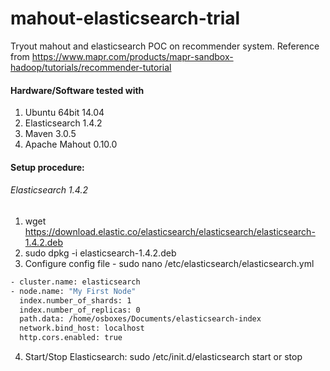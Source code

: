# mahout-elasticsearch-trial
Tryout mahout and elasticsearch POC on recommender system. Reference from <a href="https://www.mapr.com/products/mapr-sandbox-hadoop/tutorials/recommender-tutorial">https://www.mapr.com/products/mapr-sandbox-hadoop/tutorials/recommender-tutorial</a>

#### Hardware/Software tested with
1. Ubuntu 64bit 14.04
2. Elasticsearch 1.4.2
3. Maven 3.0.5
4. Apache Mahout 0.10.0

#### Setup procedure:
###### Elasticsearch 1.4.2
  1. wget https://download.elastic.co/elasticsearch/elasticsearch/elasticsearch-1.4.2.deb
  2. sudo dpkg -i elasticsearch-1.4.2.deb
  3. Configure config file - sudo nano /etc/elasticsearch/elasticsearch.yml
  ```bash
  - cluster.name: elasticsearch
  - node.name: "My First Node"
    index.number_of_shards: 1
    index.number_of_replicas: 0
    path.data: /home/osboxes/Documents/elasticsearch-index
    network.bind_host: localhost
    http.cors.enabled: true
  ```
  4. Start/Stop Elasticsearch: sudo /etc/init.d/elasticsearch start or stop 
